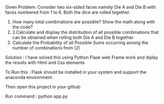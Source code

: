 
Given Problem:
Consider two six-sided faces namely Die A and Die B with faces numbered from 1 to 6. Both the dice are rolled together.
1.	How many total combinations are possible? Show the math along with the code?
2.	2.Calculate and display the distribution of all possible combinations that can be obtained when rolling both Die A and Die B together.
3.	Calculate the Probability of all Possible Sums occurring among the number of combinations from (2)


Solution :
I have solved this using Python Flask web Frame work and diplay the results with Html and Css elements

To Run this :
 Flask should be installed in your system and support the anaconda environment .

 
 Then open this project in your github 

 
  Run command : python app.py
 
